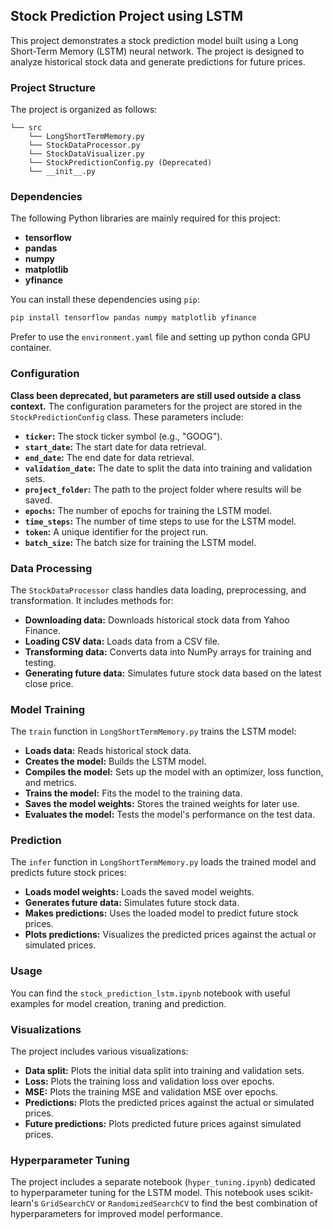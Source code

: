 ## Stock Prediction Project using LSTM

This project demonstrates a stock prediction model built using a Long Short-Term Memory (LSTM) neural network. The project is designed to analyze historical stock data and generate predictions for future prices.

### Project Structure

The project is organized as follows:

```
└── src
    └── LongShortTermMemory.py
    └── StockDataProcessor.py
    └── StockDataVisualizer.py
    └── StockPredictionConfig.py (Deprecated)
    └── __init__.py
```

### Dependencies

The following Python libraries are mainly required for this project:

- **tensorflow**
- **pandas**
- **numpy**
- **matplotlib**
- **yfinance**

You can install these dependencies using `pip`:

```bash
pip install tensorflow pandas numpy matplotlib yfinance
```

Prefer to use the `environment.yaml` file and setting up python conda GPU container.

### Configuration

**Class been deprecated, but parameters are still used outside a class context.**
The configuration parameters for the project are stored in the `StockPredictionConfig` class. These parameters include:

- **`ticker`:** The stock ticker symbol (e.g., "GOOG").
- **`start_date`:** The start date for data retrieval.
- **`end_date`:** The end date for data retrieval.
- **`validation_date`:** The date to split the data into training and validation sets.
- **`project_folder`:** The path to the project folder where results will be saved.
- **`epochs`:** The number of epochs for training the LSTM model.
- **`time_steps`:** The number of time steps to use for the LSTM model.
- **`token`:** A unique identifier for the project run.
- **`batch_size`:** The batch size for training the LSTM model.

### Data Processing

The `StockDataProcessor` class handles data loading, preprocessing, and transformation. It includes methods for:

- **Downloading data:** Downloads historical stock data from Yahoo Finance.
- **Loading CSV data:** Loads data from a CSV file.
- **Transforming data:** Converts data into NumPy arrays for training and testing.
- **Generating future data:** Simulates future stock data based on the latest close price.

### Model Training

The `train` function in `LongShortTermMemory.py` trains the LSTM model:

- **Loads data:** Reads historical stock data.
- **Creates the model:** Builds the LSTM model.
- **Compiles the model:** Sets up the model with an optimizer, loss function, and metrics.
- **Trains the model:** Fits the model to the training data.
- **Saves the model weights:** Stores the trained weights for later use.
- **Evaluates the model:** Tests the model's performance on the test data.

### Prediction

The `infer` function in `LongShortTermMemory.py` loads the trained model and predicts future stock prices:

- **Loads model weights:** Loads the saved model weights.
- **Generates future data:** Simulates future stock data.
- **Makes predictions:** Uses the loaded model to predict future stock prices.
- **Plots predictions:** Visualizes the predicted prices against the actual or simulated prices.

### Usage

You can find the ```stock_prediction_lstm.ipynb``` notebook with useful examples for model creation, traning and prediction.

### Visualizations

The project includes various visualizations:

- **Data split:** Plots the initial data split into training and validation sets.
- **Loss:** Plots the training loss and validation loss over epochs.
- **MSE:** Plots the training MSE and validation MSE over epochs.
- **Predictions:** Plots the predicted prices against the actual or simulated prices.
- **Future predictions:** Plots predicted future prices against simulated prices.

### Hyperparameter Tuning

The project includes a separate notebook (`hyper_tuning.ipynb`) dedicated to hyperparameter tuning for the LSTM model. This notebook uses scikit-learn's `GridSearchCV` or `RandomizedSearchCV` to find the best combination of hyperparameters for improved model performance.